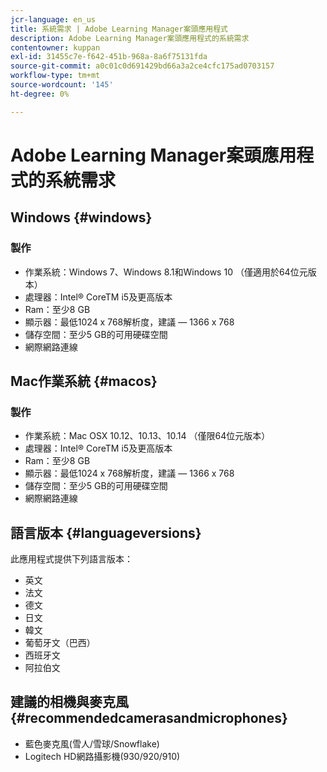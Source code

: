 ```yaml
---
jcr-language: en_us
title: 系統需求 | Adobe Learning Manager案頭應用程式
description: Adobe Learning Manager案頭應用程式的系統需求
contentowner: kuppan
exl-id: 31455c7e-f642-451b-968a-8a6f75131fda
source-git-commit: a0c01c0d691429bd66a3a2ce4cfc175ad0703157
workflow-type: tm+mt
source-wordcount: '145'
ht-degree: 0%

---
```


# Adobe Learning Manager案頭應用程式的系統需求

## Windows {#windows}

### 製作

* 作業系統：Windows 7、Windows 8.1和Windows 10 （僅適用於64位元版本）
* 處理器：Intel® CoreTM i5及更高版本
* Ram：至少8 GB
* 顯示器：最低1024 x 768解析度，建議 — 1366 x 768
* 儲存空間：至少5 GB的可用硬碟空間
* 網際網路連線

## Mac作業系統 {#macos}

### 製作

* 作業系統：Mac OSX 10.12、10.13、10.14 （僅限64位元版本）
* 處理器：Intel® CoreTM i5及更高版本
* Ram：至少8 GB
* 顯示器：最低1024 x 768解析度，建議 — 1366 x 768
* 儲存空間：至少5 GB的可用硬碟空間
* 網際網路連線

## 語言版本 {#languageversions}

此應用程式提供下列語言版本：

* 英文
* 法文
* 德文
* 日文
* 韓文
* 葡萄牙文（巴西）
* 西班牙文
* 阿拉伯文

## 建議的相機與麥克風 {#recommendedcamerasandmicrophones}

* 藍色麥克風(雪人/雪球/Snowflake)
* Logitech HD網路攝影機(930/920/910)

